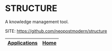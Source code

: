 # STRUCTURE

 A knowledge management tool.

 SITE: https://github.com/neopostmodern/structure

 | [Applications](https://portable-linux-apps.github.io/apps.html) | [Home](https://portable-linux-apps.github.io)
 | --- | --- |
